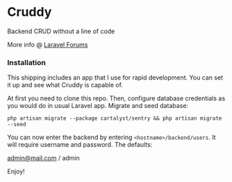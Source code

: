 Cruddy
======

Backend CRUD without a line of code

More info @ [Laravel Forums](http://forums.laravel.io/viewtopic.php?id=15689)

### Installation

This shipping includes an app that I use for rapid development. You can set it up and see what Cruddy is capable of.

At first you need to clone this repo. Then, configure database credentials as you would do in usual Laravel app. Migrate and seed database:

```
php artisan migrate --package cartalyst/sentry && php artisan migrate --seed
```

You can now enter the backend by entering `<hostname>/backend/users`. It will require username and password. The defaults:

admin@mail.com / admin

Enjoy!
